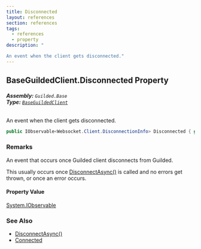 ```yaml
---
title: Disconnected
layout: references
section: references
tags:
  - references
  - property
description: "

An event when the client gets disconnected."
---
```


## BaseGuildedClient.Disconnected Property
###### **Assembly:** `Guilded.Base`<br/>**Type:** [`BaseGuildedClient`](BaseGuildedClient 'Guilded.Base.BaseGuildedClient')

An event when the client gets disconnected.

```csharp
public IObservable<Websocket.Client.DisconnectionInfo> Disconnected { get; }
```

### Remarks
  
An event that occurs once Guilded client disconnects from Guilded.  
  
This usually occurs once [DisconnectAsync()](BaseGuildedClient.DisconnectAsync() 'Guilded.Base.BaseGuildedClient.DisconnectAsync()') is called and no errors get thrown, or once an error occurs.

#### Property Value
[System.IObservable](https://docs.microsoft.com/en-us/dotnet/api/System.IObservable 'System.IObservable')

### See Also
- [DisconnectAsync()](BaseGuildedClient.DisconnectAsync() 'Guilded.Base.BaseGuildedClient.DisconnectAsync()')
- [Connected](BaseGuildedClient.Connected 'Guilded.Base.BaseGuildedClient.Connected')
